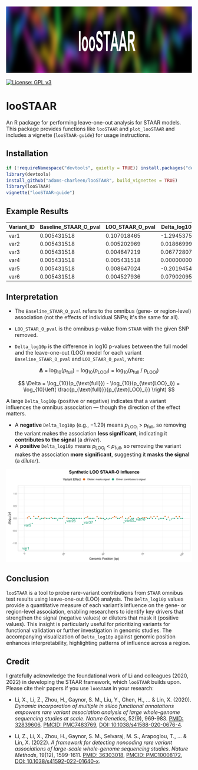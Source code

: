 <p align="center">
  <img src="man/figures/logo.png" width="1400" height="180">
</p>

[![License: GPL v3](https://img.shields.io/badge/License-GPLv3-blue.svg)](https://www.gnu.org/licenses/gpl-3.0)

# looSTAAR

An R package for performing leave-one-out analysis for STAAR models. This package provides functions like `looSTAAR` and `plot_looSTAAR` and includes a vignette (`looSTAAR-guide`) for usage instructions.

## Installation
```R
if (!requireNamespace("devtools", quietly = TRUE)) install.packages("devtools")
library(devtools)
install_github("adams-charleen/looSTAAR", build_vignettes = TRUE)
library(looSTAAR)
vignette("looSTAAR-guide")
```

## Example Results

| Variant_ID | Baseline_STAAR_O_pval | LOO_STAAR_O_pval | Delta_log10p | Position |
|------------|------------------------|------------------|---------------|----------|
| var1       | 0.005431518            | 0.107018465      | -1.29453753   | 1        |
| var2       | 0.005431518            | 0.005202969      |  0.01866999   | 2        |
| var3       | 0.005431518            | 0.004647219      |  0.06772807   | 3        |
| var4       | 0.005431518            | 0.005431518      |  0.00000000   | 4        |
| var5       | 0.005431518            | 0.008647024      | -0.20194549   | 5        |
| var6       | 0.005431518            | 0.004527936      |  0.07902095   | 6        |


## Interpretation

- The `Baseline_STAAR_O_pval` refers to the omnibus (gene- or region-level) association (not the effects of individual SNPs; it's the same for all). 

- `LOO_STAAR_O_pval` is the omnibus p-value from `STAAR` with the given SNP removed. 

- `Delta_log10p` is the difference in log10 p-values between the full model and the leave-one-out (LOO) model for each variant `Baseline_STAAR_O_pval` and `LOO_STAAR_O_pval`, where:

<div style="text-align: center;">

<b>Δ</b> = log<sub>10</sub>(<i>p</i><sub>full</sub>) − log<sub>10</sub>(<i>p</i><sub>LOO<i>i</i></sub>) = log<sub>10</sub>(<i>p</i><sub>full</sub> / <i>p</i><sub>LOO<i>i</i></sub>)

</div>

$$
\Delta = \log_{10}(p_{\text{full}}) - \log_{10}(p_{\text{LOO}_i}) = \log_{10}\left( \frac{p_{\text{full}}}{p_{\text{LOO}_i}} \right)
$$


A large `Delta_log10p` (positive or negative) indicates that a variant influences the omnibus association — though the direction of the effect matters.

- A **negative** `Delta_log10p` (e.g., −1.29) means *p*<sub>LOO<sub>i</sub></sub> > *p*<sub>full</sub>, so removing the variant makes the association **less significant**, indicating it **contributes to the signal** (a *driver*).
- A **positive** `Delta_log10p` means *p*<sub>LOO<sub>i</sub></sub> < *p*<sub>full</sub>, so removing the variant makes the association **more significant**, suggesting it **masks the signal** (a *diluter*).

<p align="center">
  <img src="man/synthetic_LOO_STAAR_plot.png" width="1080">
</p>


## Conclusion

`looSTAAR` is a tool to probe rare-variant contributions from `STAAR` omnibus test results using leave-one-out (LOO) analysis. The `Delta_log10p` values provide a quantitative measure of each variant’s influence on the gene- or region-level association, enabling researchers to identify key drivers that strengthen the signal (negative values) or diluters that mask it (positive values). This insight is particularly useful for prioritizing variants for functional validation or further investigation in genomic studies. The accompanying visualization of `Delta_log10p` against genomic position enhances interpretability, highlighting patterns of influence across a region.


## Credit

I gratefully acknowledge the foundational work of Li and colleagues (2020, 2022) in developing the STAAR framework, which `looSTAAR` builds upon. Please cite their papers if you use `looSTAAR` in your research:

- Li, X., Li, Z., Zhou, H., Gaynor, S. M., Liu, Y., Chen, H., ... & Lin, X. (2020). *Dynamic incorporation of multiple in silico functional annotations empowers rare variant association analysis of large whole-genome sequencing studies at scale*. *Nature Genetics*, 52(9), 969-983. [PMID: 32839606](https://pubmed.ncbi.nlm.nih.gov/32839606/), [PMCID: PMC7483769](https://www.ncbi.nlm.nih.gov/pmc/articles/PMC7483769/), [DOI: 10.1038/s41588-020-0676-4](https://doi.org/10.1038/s41588-020-0676-4).

- Li, Z., Li, X., Zhou, H., Gaynor, S. M., Selvaraj, M. S., Arapoglou, T., ... & Lin, X. (2022). *A framework for detecting noncoding rare variant associations of large-scale whole-genome sequencing studies*. *Nature Methods*, 19(12), 1599-1611. [PMID: 36303018](https://pubmed.ncbi.nlm.nih.gov/36303018/), [PMCID: PMC10008172](https://www.ncbi.nlm.nih.gov/pmc/articles/PMC10008172/), [DOI: 10.1038/s41592-022-01640-x](https://doi.org/10.1038/s41592-022-01640-x).

